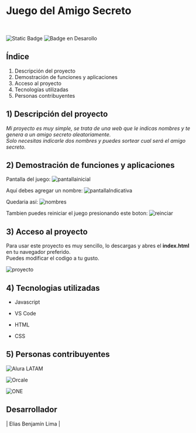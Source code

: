 <h1>Juego del Amigo Secreto</h1> 
<br>

![Static Badge](https://img.shields.io/badge/release_date-Enero-blue)
![Badge en Desarollo](https://img.shields.io/badge/STATUS-EN%20DESAROLLO-green)


## Índice

1. Descripción del proyecto
2. Demostración de funciones y aplicaciones
3. Acceso al proyecto
4. Tecnologías utilizadas
5. Personas contribuyentes


## 1) Descripción del proyecto

*Mi proyecto es muy simple, se trata de una web que le indicas nombres y te genera a un amigo secreto aleatoriamente.<br>
Solo necesitas indicarle dos nombres y puedes sortear cual será el amigo secreto.*<br>


## 2) Demostración de funciones y aplicaciones

Pantalla del juego:
 ![pantallainicial](https://github.com/user-attachments/assets/c0ebac41-2a4d-48d4-bd5c-f98d9f7d2307)


 Aquí debes agregar un nombre:
![pantallaIndicativa](https://github.com/user-attachments/assets/f9f9c8f1-9a3e-4054-a326-8e40e11782f8)

Quedaria así:
![nombres](https://github.com/user-attachments/assets/554cbb00-fe94-4287-8091-8dd52a25506e)


Tambien puedes reiniciar el juego presionando este boton:
![reinciar](https://github.com/user-attachments/assets/36435d50-1f30-4df8-b28c-24c605535e22)

## 3) Acceso al proyecto

Para usar este proyecto es muy sencillo, lo descargas y abres el **index.html** en tu navegador preferido. <br>
Puedes modificar el codigo a tu gusto.

![proyecto](https://github.com/user-attachments/assets/485b03ed-1710-4f12-972d-07a6ed56962d)


## 4) Tecnologias utilizadas

- Javascript
+ VS Code
* HTML
- CSS
  

## 5) Personas contribuyentes

![Alura LATAM](https://github.com/user-attachments/assets/92a155ab-bcbb-41c6-8bbc-a0e8f552eb0f)

![Orcale](https://github.com/user-attachments/assets/f399257d-d637-44be-809e-4bac2232fe25)

![ONE](https://github.com/user-attachments/assets/368ff23a-e3f2-4f08-a987-0f736996779c)

## Desarrollador

| Elias Benjamín Lima |




